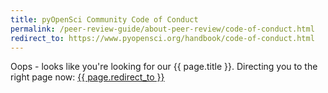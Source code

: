 ```yaml
---
title: pyOpenSci Community Code of Conduct
permalink: /peer-review-guide/about-peer-review/code-of-conduct.html
redirect_to: https://www.pyopensci.org/handbook/code-of-conduct.html
---
```


Oops - looks like you're looking for our {{ page.title }}. Directing you
to the right page now: <a href="{{ page.redirect_to }}"> {{ page.redirect_to }} </a>
